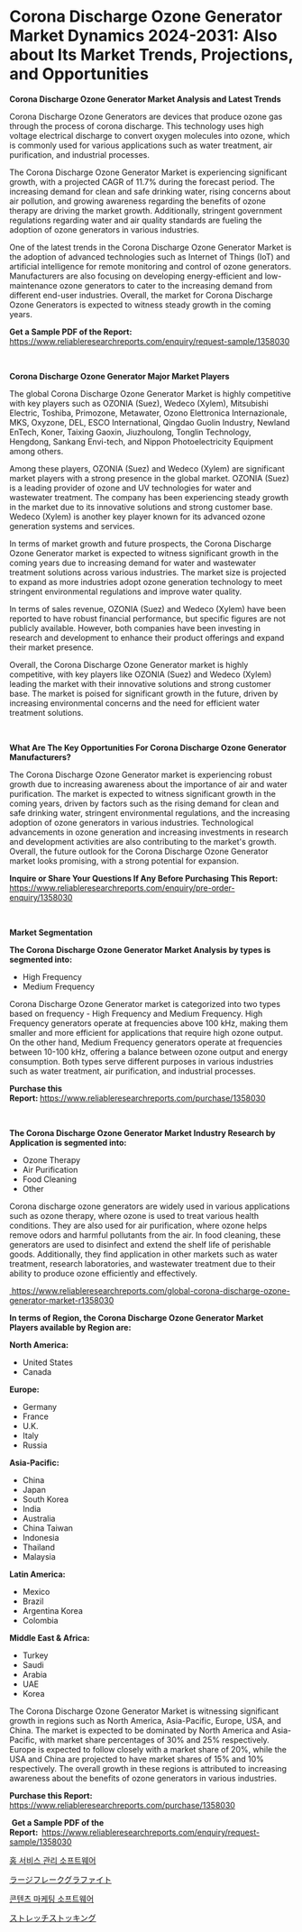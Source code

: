 <p><h1>Corona Discharge Ozone Generator Market Dynamics 2024-2031: Also about Its Market Trends, Projections, and Opportunities</h1></p><p><strong>Corona Discharge Ozone Generator Market Analysis and Latest Trends</strong></p>
<p><p>Corona Discharge Ozone Generators are devices that produce ozone gas through the process of corona discharge. This technology uses high voltage electrical discharge to convert oxygen molecules into ozone, which is commonly used for various applications such as water treatment, air purification, and industrial processes.</p><p>The Corona Discharge Ozone Generator Market is experiencing significant growth, with a projected CAGR of 11.7% during the forecast period. The increasing demand for clean and safe drinking water, rising concerns about air pollution, and growing awareness regarding the benefits of ozone therapy are driving the market growth. Additionally, stringent government regulations regarding water and air quality standards are fueling the adoption of ozone generators in various industries.</p><p>One of the latest trends in the Corona Discharge Ozone Generator Market is the adoption of advanced technologies such as Internet of Things (IoT) and artificial intelligence for remote monitoring and control of ozone generators. Manufacturers are also focusing on developing energy-efficient and low-maintenance ozone generators to cater to the increasing demand from different end-user industries. Overall, the market for Corona Discharge Ozone Generators is expected to witness steady growth in the coming years.</p></p>
<p><strong>Get a Sample PDF of the Report:&nbsp;</strong> <a href="https://www.reliableresearchreports.com/enquiry/request-sample/1358030">https://www.reliableresearchreports.com/enquiry/request-sample/1358030</a></p>
<p>&nbsp;</p>
<p><strong>Corona Discharge Ozone Generator Major Market Players</strong></p>
<p><p>The global Corona Discharge Ozone Generator Market is highly competitive with key players such as OZONIA (Suez), Wedeco (Xylem), Mitsubishi Electric, Toshiba, Primozone, Metawater, Ozono Elettronica Internazionale, MKS, Oxyzone, DEL, ESCO International, Qingdao Guolin Industry, Newland EnTech, Koner, Taixing Gaoxin, Jiuzhoulong, Tonglin Technology, Hengdong, Sankang Envi-tech, and Nippon Photoelectricity Equipment among others.</p><p>Among these players, OZONIA (Suez) and Wedeco (Xylem) are significant market players with a strong presence in the global market. OZONIA (Suez) is a leading provider of ozone and UV technologies for water and wastewater treatment. The company has been experiencing steady growth in the market due to its innovative solutions and strong customer base. Wedeco (Xylem) is another key player known for its advanced ozone generation systems and services.</p><p>In terms of market growth and future prospects, the Corona Discharge Ozone Generator market is expected to witness significant growth in the coming years due to increasing demand for water and wastewater treatment solutions across various industries. The market size is projected to expand as more industries adopt ozone generation technology to meet stringent environmental regulations and improve water quality.</p><p>In terms of sales revenue, OZONIA (Suez) and Wedeco (Xylem) have been reported to have robust financial performance, but specific figures are not publicly available. However, both companies have been investing in research and development to enhance their product offerings and expand their market presence.</p><p>Overall, the Corona Discharge Ozone Generator market is highly competitive, with key players like OZONIA (Suez) and Wedeco (Xylem) leading the market with their innovative solutions and strong customer base. The market is poised for significant growth in the future, driven by increasing environmental concerns and the need for efficient water treatment solutions.</p></p>
<p>&nbsp;</p>
<p><strong>What Are The Key Opportunities For Corona Discharge Ozone Generator Manufacturers?</strong></p>
<p><p>The Corona Discharge Ozone Generator market is experiencing robust growth due to increasing awareness about the importance of air and water purification. The market is expected to witness significant growth in the coming years, driven by factors such as the rising demand for clean and safe drinking water, stringent environmental regulations, and the increasing adoption of ozone generators in various industries. Technological advancements in ozone generation and increasing investments in research and development activities are also contributing to the market's growth. Overall, the future outlook for the Corona Discharge Ozone Generator market looks promising, with a strong potential for expansion.</p></p>
<p><strong>Inquire or Share Your Questions If Any Before Purchasing This Report:</strong> <a href="https://www.reliableresearchreports.com/enquiry/pre-order-enquiry/1358030">https://www.reliableresearchreports.com/enquiry/pre-order-enquiry/1358030</a></p>
<p>&nbsp;</p>
<p><strong>Market Segmentation</strong></p>
<p><strong>The Corona Discharge Ozone Generator Market Analysis by types is segmented into:</strong></p>
<p><ul><li>High Frequency</li><li>Medium Frequency</li></ul></p>
<p><p>Corona Discharge Ozone Generator market is categorized into two types based on frequency - High Frequency and Medium Frequency. High Frequency generators operate at frequencies above 100 kHz, making them smaller and more efficient for applications that require high ozone output. On the other hand, Medium Frequency generators operate at frequencies between 10-100 kHz, offering a balance between ozone output and energy consumption. Both types serve different purposes in various industries such as water treatment, air purification, and industrial processes.</p></p>
<p><strong>Purchase this Report:&nbsp;</strong><a href="https://www.reliableresearchreports.com/purchase/1358030">https://www.reliableresearchreports.com/purchase/1358030</a></p>
<p>&nbsp;</p>
<p><strong>The Corona Discharge Ozone Generator Market Industry Research by Application is segmented into:</strong></p>
<p><ul><li>Ozone Therapy</li><li>Air Purification</li><li>Food Cleaning</li><li>Other</li></ul></p>
<p><p>Corona discharge ozone generators are widely used in various applications such as ozone therapy, where ozone is used to treat various health conditions. They are also used for air purification, where ozone helps remove odors and harmful pollutants from the air. In food cleaning, these generators are used to disinfect and extend the shelf life of perishable goods. Additionally, they find application in other markets such as water treatment, research laboratories, and wastewater treatment due to their ability to produce ozone efficiently and effectively.</p></p>
<p><a href="https://www.reliableresearchreports.com/global-corona-discharge-ozone-generator-market-r1358030">&nbsp;https://www.reliableresearchreports.com/global-corona-discharge-ozone-generator-market-r1358030</a></p>
<p><strong>In terms of Region, the Corona Discharge Ozone Generator Market Players available by Region are:</strong></p>
<p>
    <p> <strong> North America: </strong>
        <ul>
            <li>United States</li>
            <li>Canada</li>
        </ul>
        </p> 
    <p> <strong> Europe: </strong>
        <ul>
            <li>Germany</li>
            <li>France</li>
            <li>U.K.</li>
            <li>Italy</li>
            <li>Russia</li>
        </ul>
        </p> 
    <p> <strong> Asia-Pacific: </strong>
        <ul>
            <li>China</li>
            <li>Japan</li>
            <li>South Korea</li>
            <li>India</li>
            <li>Australia</li>
            <li>China Taiwan</li>
            <li>Indonesia</li>
            <li>Thailand</li>
            <li>Malaysia</li>
        </ul>
        </p> 
    <p> <strong> Latin America: </strong>
        <ul>
            <li>Mexico</li>
            <li>Brazil</li>
            <li>Argentina Korea</li>
            <li>Colombia</li>
        </ul>
        </p> 
    <p> <strong> Middle East & Africa: </strong>
        <ul>
            <li>Turkey</li>
            <li>Saudi</li>
            <li>Arabia</li>
            <li>UAE</li>
            <li>Korea</li>
        </ul>
    </p>
    </p>
<p><p>The Corona Discharge Ozone Generator Market is witnessing significant growth in regions such as North America, Asia-Pacific, Europe, USA, and China. The market is expected to be dominated by North America and Asia-Pacific, with market share percentages of 30% and 25% respectively. Europe is expected to follow closely with a market share of 20%, while the USA and China are projected to have market shares of 15% and 10% respectively. The overall growth in these regions is attributed to increasing awareness about the benefits of ozone generators in various industries.</p></p>
<p><strong>Purchase this Report: </strong><a href="https://www.reliableresearchreports.com/purchase/1358030">https://www.reliableresearchreports.com/purchase/1358030</a></p>
<p>&nbsp;<strong>Get a Sample PDF of the Report:&nbsp;&nbsp;</strong><a href="https://www.reliableresearchreports.com/enquiry/request-sample/1358030">https://www.reliableresearchreports.com/enquiry/request-sample/1358030</a></p>
<p><strong></strong></p>
<p><p><a href="https://medium.com/@staceyhilll80/%EC%A7%91-%EC%84%9C%EB%B9%84%EC%8A%A4-%EA%B4%80%EB%A6%AC-%EC%86%8C%ED%94%84%ED%8A%B8%EC%9B%A8%EC%96%B4-%EC%8B%9C%EC%9E%A5-%EB%B6%84%EC%84%9D-%EA%B8%80%EB%A1%9C%EB%B2%8C-%EC%82%B0%EC%97%85-%EC%A0%84%EB%A7%9D-%EB%B0%8F-%EC%98%88%EC%B8%A1-2024-2031-7ca9ecf7f8dd">홈 서비스 관리 소프트웨어</a></p><p><a href="https://medium.com/@kyaorris56456/%E5%A4%A7%E3%81%8D%E3%81%AA%E3%83%95%E3%83%AC%E3%83%BC%E3%82%AF%E3%82%B0%E3%83%A9%E3%83%95%E3%82%A1%E3%82%A4%E3%83%88%E5%B8%82%E5%A0%B4-%E3%82%BF%E3%82%A4%E3%83%97-%E3%82%A2%E3%83%97%E3%83%AA%E3%82%B1%E3%83%BC%E3%82%B7%E3%83%A7%E3%83%B3-%E5%9C%B0%E7%90%86%E3%81%AB%E3%82%88%E3%82%8B%E5%8C%85%E6%8B%AC%E7%9A%84%E3%81%AA%E8%A9%95%E4%BE%A1-bcf2c3655572">ラージフレークグラファイト</a></p><p><a href="https://medium.com/@chickenlegs8687/%EC%BD%98%ED%85%90%EC%B8%A0-%EB%A7%88%EC%BC%80%ED%8C%85-%EC%86%8C%ED%94%84%ED%8A%B8%EC%9B%A8%EC%96%B4-%EC%8B%9C%EC%9E%A5-%EB%B6%84%EC%84%9D-%EB%B0%8F-%EA%B7%9C%EB%AA%A8-%EC%98%88%EC%B8%A1-%EA%B8%B0%EA%B0%84%EC%9D%80-2024%EB%85%84%EB%B6%80%ED%84%B0-2031%EB%85%84%EA%B9%8C%EC%A7%80%EC%9D%B4%EB%8B%A4-e16a93a87f38">콘텐츠 마케팅 소프트웨어</a></p><p><a href="https://medium.com/@elmoray21/%E3%82%BF%E3%82%A4%E3%83%84%E5%B8%82%E5%A0%B4-%E5%B8%82%E5%A0%B4cagr-%E5%B8%82%E5%A0%B4%E3%83%88%E3%83%AC%E3%83%B3%E3%83%89-%E6%88%90%E9%95%B7%E6%88%A6%E7%95%A5%E3%81%AB%E9%96%A2%E3%81%99%E3%82%8B%E6%B4%9E%E5%AF%9F-572aa22add34">ストレッチストッキング</a></p></p>